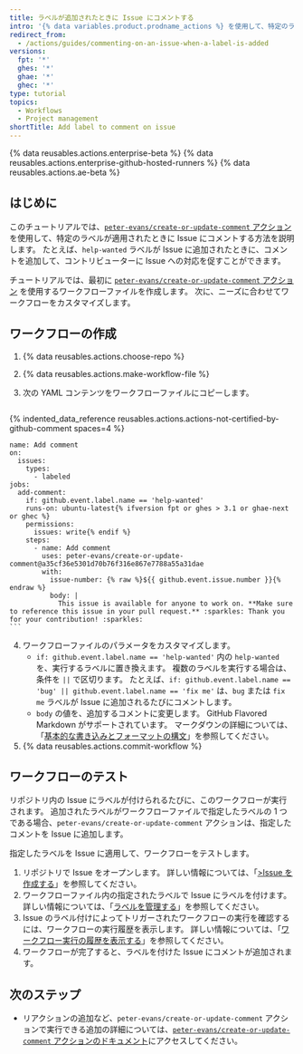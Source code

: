 ```yaml
---
title: ラベルが追加されたときに Issue にコメントする
intro: '{% data variables.product.prodname_actions %} を使用して、特定のラベルが適用されたときに Issue に自動的にコメントすることができます。'
redirect_from:
  - /actions/guides/commenting-on-an-issue-when-a-label-is-added
versions:
  fpt: '*'
  ghes: '*'
  ghae: '*'
  ghec: '*'
type: tutorial
topics:
  - Workflows
  - Project management
shortTitle: Add label to comment on issue
---
```


{% data reusables.actions.enterprise-beta %}
{% data reusables.actions.enterprise-github-hosted-runners %}
{% data reusables.actions.ae-beta %}

## はじめに

このチュートリアルでは、[`peter-evans/create-or-update-comment` アクション](https://github.com/marketplace/actions/create-or-update-comment)を使用して、特定のラベルが適用されたときに Issue にコメントする方法を説明します。 たとえば、`help-wanted` ラベルが Issue に追加されたときに、コメントを追加して、コントリビューターに Issue への対応を促すことができます。

チュートリアルでは、最初に [`peter-evans/create-or-update-comment` アクション](https://github.com/marketplace/actions/create-or-update-comment) を使用するワークフローファイルを作成します。 次に、ニーズに合わせてワークフローをカスタマイズします。

## ワークフローの作成

1. {% data reusables.actions.choose-repo %}
2. {% data reusables.actions.make-workflow-file %}
3. 次の YAML コンテンツをワークフローファイルにコピーします。

    ```yaml{:copy}
{% indented_data_reference reusables.actions.actions-not-certified-by-github-comment spaces=4 %}

    name: Add comment
    on:
      issues:
        types:
          - labeled
    jobs:
      add-comment:
        if: github.event.label.name == 'help-wanted'
        runs-on: ubuntu-latest{% ifversion fpt or ghes > 3.1 or ghae-next or ghec %}
        permissions:
          issues: write{% endif %}
        steps:
          - name: Add comment
            uses: peter-evans/create-or-update-comment@a35cf36e5301d70b76f316e867e7788a55a31dae
            with:
              issue-number: {% raw %}${{ github.event.issue.number }}{% endraw %}
              body: |
                This issue is available for anyone to work on. **Make sure to reference this issue in your pull request.** :sparkles: Thank you for your contribution! :sparkles:
    ```

4. ワークフローファイルのパラメータをカスタマイズします。
   - `if: github.event.label.name == 'help-wanted'` 内の `help-wanted` を、実行するラベルに置き換えます。 複数のラベルを実行する場合は、条件を `||` で区切ります。 たとえば、`if: github.event.label.name == 'bug' || github.event.label.name == 'fix me'` は、`bug` または `fix me` ラベルが Issue に追加されるたびにコメントします。
   - `body` の値を、追加するコメントに変更します。 GitHub Flavored Markdown がサポートされています。 マークダウンの詳細については、「[基本的な書き込みとフォーマットの構文](/github/writing-on-github/basic-writing-and-formatting-syntax)」を参照してください。
5. {% data reusables.actions.commit-workflow %}

## ワークフローのテスト

リポジトリ内の Issue にラベルが付けられるたびに、このワークフローが実行されます。 追加されたラベルがワークフローファイルで指定したラベルの 1 つである場合、`peter-evans/create-or-update-comment` アクションは、指定したコメントを Issue に追加します。

指定したラベルを Issue に適用して、ワークフローをテストします。

1. リポジトリで Issue をオープンします。 詳しい情報については、「[>Issue を作成する](/github/managing-your-work-on-github/creating-an-issue)」を参照してください。
2. ワークフローファイル内の指定されたラベルで Issue にラベルを付けます。 詳しい情報については、「[ラベルを管理する](/github/managing-your-work-on-github/managing-labels#applying-labels-to-issues-and-pull-requests)」を参照してください。
3. Issue のラベル付けによってトリガーされたワークフローの実行を確認するには、ワークフローの実行履歴を表示します。 詳しい情報については、「[ワークフロー実行の履歴を表示する](/actions/managing-workflow-runs/viewing-workflow-run-history)」を参照してください。
4. ワークフローが完了すると、ラベルを付けた Issue にコメントが追加されます。

## 次のステップ

- リアクションの追加など、`peter-evans/create-or-update-comment` アクションで実行できる追加の詳細については、[`peter-evans/create-or-update-comment` アクションのドキュメント](https://github.com/marketplace/actions/create-or-update-comment)にアクセスしてください。
